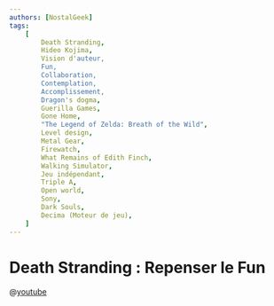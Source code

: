```yaml
---
authors: [NostalGeek]
tags:
    [
        Death Stranding,
        Hideo Kojima,
        Vision d'auteur,
        Fun,
        Collaboration,
        Contemplation,
        Accomplissement,
        Dragon's dogma,
        Guerilla Games,
        Gone Home,
        "The Legend of Zelda: Breath of the Wild",
        Level design,
        Metal Gear,
        Firewatch,
        What Remains of Edith Finch,
        Walking Simulator,
        Jeu indépendant,
        Triple A,
        Open world,
        Sony,
        Dark Souls,
        Decima (Moteur de jeu),
    ]
---
```


# Death Stranding : Repenser le Fun

@[youtube](https://www.youtube.com/watch?v=FH8h1ZzBZB0)
